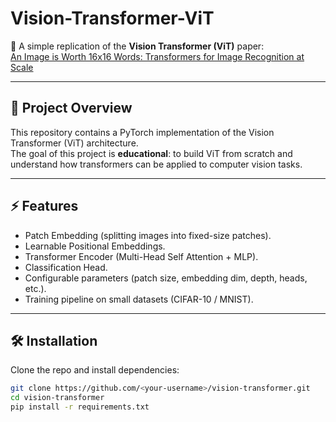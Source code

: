 # Vision-Transformer-ViT

🚀 A simple replication of the **Vision Transformer (ViT)** paper:  
[An Image is Worth 16x16 Words: Transformers for Image Recognition at Scale](https://arxiv.org/abs/2010.11929)

---

## 📌 Project Overview
This repository contains a PyTorch implementation of the Vision Transformer (ViT) architecture.  
The goal of this project is **educational**: to build ViT from scratch and understand how transformers can be applied to computer vision tasks.

---

## ⚡ Features
- Patch Embedding (splitting images into fixed-size patches).
- Learnable Positional Embeddings.
- Transformer Encoder (Multi-Head Self Attention + MLP).
- Classification Head.
- Configurable parameters (patch size, embedding dim, depth, heads, etc.).
- Training pipeline on small datasets (CIFAR-10 / MNIST).

---

## 🛠 Installation
Clone the repo and install dependencies:
```bash
git clone https://github.com/<your-username>/vision-transformer.git
cd vision-transformer
pip install -r requirements.txt
